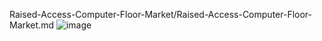 Raised-Access-Computer-Floor-Market/Raised-Access-Computer-Floor-Market.md
![image](https://github.com/user-attachments/assets/6f545cf7-2890-472b-be10-8e060285c338)
